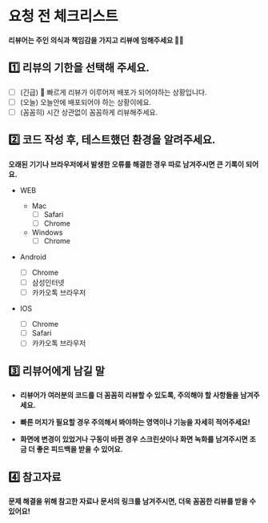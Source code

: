 # 요청 전 체크리스트

**리뷰어는 주인 의식과 책임감을 가지고 리뷰에 임해주세요 🙏🏻**

## 1️⃣ 리뷰의 기한을 선택해 주세요.

- [ ] (긴급) 🚨 빠르게 리뷰가 이루어져 배포가 되어야하는 상황입니다.
- [ ] (오늘) 오늘안에 배포되어야 하는 상황이에요.
- [ ] (꼼꼼히) 시간 상관없이 꼼꼼하게 리뷰해주세요.

## 2️⃣ 코드 작성 후, 테스트했던 환경을 알려주세요.

**오래된 기기나 브라우저에서 발생한 오류를 해결한 경우 따로 남겨주시면 큰 기록이 되어요.**

- WEB

  - Mac
    - [ ] Safari
    - [ ] Chrome
  - Windows
    - [ ] Chrome

- Android

  - [ ] Chrome
  - [ ] 삼성인터넷
  - [ ] 카카오톡 브라우저

- IOS

  - [ ] Chrome
  - [ ] Safari
  - [ ] 카카오톡 브라우저

## 3️⃣ 리뷰어에게 남길 말

- **리뷰어가 여러분의 코드를 더 꼼꼼히 리뷰할 수 있도록, 주의해야 할 사항들을 남겨주세요.**
- **빠른 머지가 필요할 경우 주의해서 봐야하는 영역이나 기능을 자세히 적어주세요!**

- **화면에 변경이 있었거나 구동이 바뀐 경우 스크린샷이나 화면 녹화를 남겨주시면 조금 더 좋은 피드백을 받을 수 있어요.**

## 4️⃣ 참고자료

**문제 해결을 위해 참고한 자료나 문서의 링크를 남겨주시면, 더욱 꼼꼼한 리뷰를 받을 수 있어요!**
